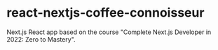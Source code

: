 # react-nextjs-coffee-connoisseur
Next.js React app based on the course "Complete Next.js Developer in 2022: Zero to Mastery".
